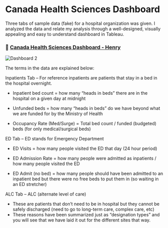 # Canada Health Sciences Dashboard

Three tabs of sample data (fake) for a hospital organization was given. I analyzed the data and relate my analysis through a well-designed, visually appealing and easy to understand dashboard in Tableau.

### 🎨 [Canada Health Sciences Dashboard - Henry](https://public.tableau.com/app/profile/henry.yang7195/viz/CanadaHealthSciencesDashboard/Dashboard2?publish=yes)

![Dashboard 2](https://user-images.githubusercontent.com/93499674/214462677-f6330fe9-84d5-4da4-a310-e80ef3212bff.png)


The terms in the data are explained below:

Inpatients Tab – For reference inpatients are patients that stay in a bed in the hospital overnight.

- Inpatient bed count = how many “heads in beds” there are in the hospital on a given day at midnight

- Unfunded beds = how many “heads in beds” do we have beyond what we are funded for by the Ministry of Health

- Occupancy Rate (Med/Surge) = Total bed count / funded (budgeted) beds (for only medical/surgical beds)

ED Tab – ED stands for Emergency Department

- ED Visits = how many people visited the ED that day (24 hour period)

- ED Admission Rate = how many people were admitted as inpatients / how many people visited the ED

- ED Admit (no bed) = how many people should have been admitted to an inpatient bed but there were no free beds to put them in (so waiting in an ED stretcher)

ALC Tab – ALC (alternate level of care) 
- These are patients that don’t need to be in hospital but they cannot be safely discharged (need to go to long-term care, complex care, etc) 
- These reasons have been summarized just as “designation types” and you will see that we have laid it out for the different sites that way.
